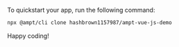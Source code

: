 To quickstart your app, run the following command: 

```bash
npx @ampt/cli clone hashbrown1157987/ampt-vue-js-demo
```

Happy coding!